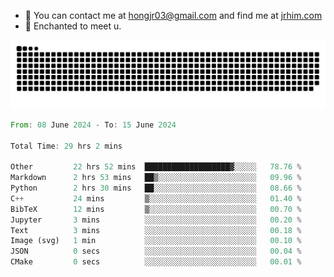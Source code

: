 - 📧 You can contact me at hongjr03@gmail.com and find me at [jrhim.com](https://jrhim.com/)
- 💜 Enchanted to meet u.

![snake_animation](https://raw.githubusercontent.com/hongjr03/hongjr03/output/github-contribution-grid-snake.svg)

<!--START_SECTION:waka-->

```rust
From: 08 June 2024 - To: 15 June 2024

Total Time: 29 hrs 2 mins

Other         22 hrs 52 mins  ███████████████████▓░░░░░   78.76 %
Markdown      2 hrs 53 mins   ██▒░░░░░░░░░░░░░░░░░░░░░░   09.96 %
Python        2 hrs 30 mins   ██░░░░░░░░░░░░░░░░░░░░░░░   08.66 %
C++           24 mins         ▒░░░░░░░░░░░░░░░░░░░░░░░░   01.40 %
BibTeX        12 mins         ▒░░░░░░░░░░░░░░░░░░░░░░░░   00.70 %
Jupyter       3 mins          ░░░░░░░░░░░░░░░░░░░░░░░░░   00.20 %
Text          3 mins          ░░░░░░░░░░░░░░░░░░░░░░░░░   00.18 %
Image (svg)   1 min           ░░░░░░░░░░░░░░░░░░░░░░░░░   00.10 %
JSON          0 secs          ░░░░░░░░░░░░░░░░░░░░░░░░░   00.04 %
CMake         0 secs          ░░░░░░░░░░░░░░░░░░░░░░░░░   00.01 %
```

<!--END_SECTION:waka-->
